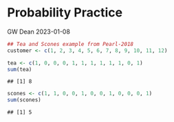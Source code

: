 Probability Practice
================
GW Dean
2023-01-08

``` r
## Tea and Scones example from Pearl-2018
customer <- c(1, 2, 3, 4, 5, 6, 7, 8, 9, 10, 11, 12)

tea <- c(1, 0, 0, 0, 1, 1, 1, 1, 1, 1, 0, 1)
sum(tea)
```

    ## [1] 8

``` r
scones <- c(1, 1, 0, 0, 1, 0, 0, 1, 0, 0, 0, 1)
sum(scones)
```

    ## [1] 5
